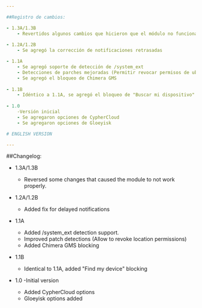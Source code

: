```yaml
---

##Registro de cambios:

- 1.3A/1.3B
    - Revertidos algunos cambios que hicieron que el módulo no funcionara correctamente.
	
- 1.2A/1.2B
    - Se agregó la corrección de notificaciones retrasadas

- 1.1A
    - Se agregó soporte de detección de /system_ext
    - Detecciones de parches mejoradas (Permitir revocar permisos de ubicación)
    - Se agregó el bloqueo de Chimera GMS
  
- 1.1B
    - Idéntico a 1.1A, se agregó el bloqueo de "Buscar mi dispositivo"
  
- 1.0
    -Versión inicial
    - Se agregaron opciones de CypherCloud
    - Se agregaron opciones de Gloeyisk

# ENGLISH VERSION 

---
```


##Changelog:

- 1.3A/1.3B
    - Reversed some changes that caused the module to not work properly.
	
- 1.2A/1.2B
    - Added fix for delayed notifications

- 1.1A
    - Added /system_ext detection support.
    - Improved patch detections (Allow to revoke location permissions)
    - Added Chimera GMS blocking
  
- 1.1B
    - Identical to 1.1A, added "Find my device" blocking
  
- 1.0
    -Initial version
    - Added CypherCloud options
    - Gloeyisk options added
